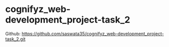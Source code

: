 # cognifyz_web-development_project-task_2

Github: https://github.com/saswata35/cognifyz_web-development_project-task_2.git
